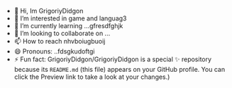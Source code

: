 - 👋 Hi, Im GrigoriyDidgon
- 👀 I’m interested in game and languag3
- 🌱 I’m currently learning ...gfresdfghjk
- 💞️ I’m looking to collaborate on ...
- 📫 How to reach nhvboiugbuoij
- 😄 Pronouns: ..fdsgkudoftgi
- ⚡ Fun fact:
GrigoriyDidgon/GrigoriyDidgon is a special ✨ repository because its `README.md` (this file) appears on your GitHub profile.
You can click the Preview link to take a look at your changes.)
